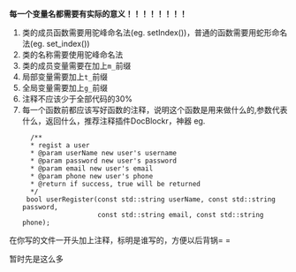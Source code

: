 
**每一个变量名都需要有实际的意义！！！！！！！！**


1. 类的成员函数需要用驼峰命名法(eg. setIndex())，普通的函数需要用蛇形命名法(eg. set_index())
2. 类的名称需要使用驼峰命名法
3. 类的成员变量需要在加上`m_`前缀
4. 局部变量需要加上`t_`前缀
5. 全局变量需要加上`g_`前缀
6. 注释不应该少于全部代码的30%
7. 每一个函数前都应该写好函数的注释，说明这个函数是用来做什么的,参数代表什么，返回什么，推荐注释插件DocBlockr，神器
   eg.
   ```
	 /**
     * regist a user
     * @param userName new user's username
     * @param password new user's password
     * @param email new user's email
     * @param phone new user's phone
     * @return if success, true will be returned
     */
    bool userRegister(const std::string userName, const std::string password,
                      const std::string email, const std::string phone);

   ```
在你写的文件一开头加上注释，标明是谁写的，方便以后背锅= =


暂时先是这么多
